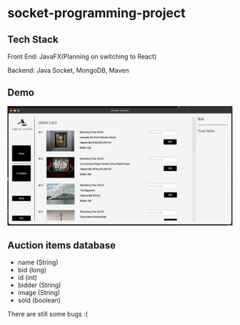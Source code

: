 # socket-programming-project

## Tech Stack

Front End: JavaFX(Planning on switching to React)

Backend: Java Socket, MongoDB, Maven

## Demo
![image](./image.png)

## Auction items database
* name (String)
* bid (long)
* id (int)
* bidder (String)
* image (String)
* sold (boolean) 

There are still some bugs :(
